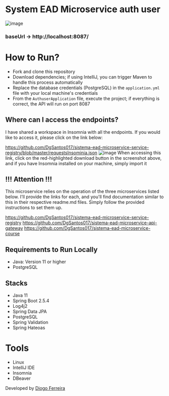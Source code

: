 # System EAD Microservice auth user
![image](https://github.com/DgSantos017/sistema-ead-microservice-auth-user/assets/62971277/0d33bf5f-7cce-4d70-b48d-d88db6eb9f24)

### baseUrl -> http://localhost:8087/

# How to Run?
- Fork and clone this repository
- Download dependencies; if using IntelliJ, you can trigger Maven to handle this process automatically
- Replace the database credentials (PostgreSQL) in the ``application.yml`` file with your local machine's credentials
- From the ``AuthuserApplication`` file, execute the project; if everything is correct, the API will run on port 8087

## Where can I access the endpoints?
I have shared a workspace in Insomnia with all the endpoints. If you would like to access it, please click on the link below:

https://github.com/DgSantos017/sistema-ead-microservice-service-registry/blob/master/requestsInsominia.json
![image](https://github.com/DgSantos017/sistema-ead-microservice-auth-user/assets/62971277/acf5333d-4fea-4a6f-9171-2c8da442039f)
When accessing this link, click on the red-highlighted download button in the screenshot above, and if you have Insomnia installed on your machine, simply import it

## !!! Attention !!!
This microservice relies on the operation of the three microservices listed below. I'll provide the links for each, and you'll find documentation similar to this in their respective readme.md files. Simply follow the provided instructions to set them up.

https://github.com/DgSantos017/sistema-ead-microservice-service-registry
https://github.com/DgSantos017/sistema-ead-microservice-api-gateway
https://github.com/DgSantos017/sistema-ead-microservice-course


## Requirements to Run Locally
- Java: Version 11 or higher
- PostgreSQL

## Stacks
- Java 11
- Spring Boot 2.5.4
- Log4j2
- Spring Data JPA
- PostgreSQL
- Spring Validation
- Spring Hateoas

# Tools
- Linux
- IntelliJ IDE
- Insomnia
- DBeaver

Developed by [Diogo Ferreira](https://www.linkedin.com/in/diogo-santos01/)
